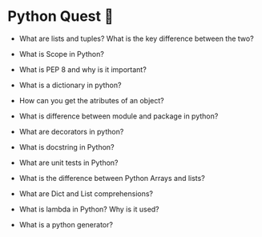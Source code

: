 # Python Quest 🐍

- What are lists and tuples? What is the key difference between the two?

-  What is Scope in Python?

- What is PEP 8 and why is it important?

- What is a dictionary in python?

- How can you get the atributes of an object?

- What is difference between module and package in python?

- What are decorators in python?

- What is docstring in Python?

- What are unit tests in Python?

- What is the difference between Python Arrays and lists?

- What are Dict and List comprehensions?

-  What is lambda in Python? Why is it used?

- What is a python generator?
